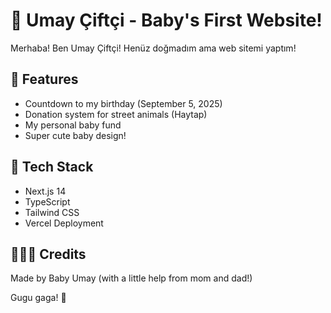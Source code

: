 # 👶 Umay Çiftçi - Baby's First Website!

Merhaba! Ben Umay Çiftçi! Henüz doğmadım ama web sitemi yaptım!

## 🎈 Features
- Countdown to my birthday (September 5, 2025)
- Donation system for street animals (Haytap)
- My personal baby fund
- Super cute baby design!

## 🚀 Tech Stack
- Next.js 14
- TypeScript
- Tailwind CSS
- Vercel Deployment

## 👨‍👩‍👧 Credits
Made by Baby Umay (with a little help from mom and dad!)

Gugu gaga! 👶